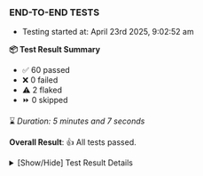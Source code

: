 ### END-TO-END TESTS

- Testing started at: April 23rd 2025, 9:02:52 am

**📦 Test Result Summary**

- ✅ 60 passed
- ❌ 0 failed
- ⚠️ 2 flaked
- ⏩ 0 skipped

⌛ _Duration: 5 minutes and 7 seconds_

**Overall Result**: 👍 All tests passed.



<details>
    <summary>[Show/Hide] Test Result Details</summary>
    <div markdown="1">

| Test | Browser | Test Case | Tags | Result |
| :---: | :---: | :--- | :---: | :---: |
| 1 | chromium-meshery-provider | Add a cluster connection by uploading kubeconfig file | unstable | ⚠️ |
| 2 | chromium-meshery-provider | Transition to disconnected state and then back to connected state | unstable | ⚠️ |
| 3 | chromium-meshery-provider | Transition to ignored state and then back to connected state | unstable | ⚠️ |
| 4 | chromium-meshery-provider | Transition to not found state and then back to connected state | unstable | ⚠️ |
| 5 | chromium-meshery-provider | Delete Kubernetes cluster connections | unstable | ⚠️ |
| 6 | chromium-local-provider | Add a cluster connection by uploading kubeconfig file | unstable | ⚠️ |
| 7 | chromium-local-provider | Transition to disconnected state and then back to connected state | unstable | ⚠️ |
| 8 | chromium-local-provider | Transition to ignored state and then back to connected state | unstable | ⚠️ |
| 9 | chromium-local-provider | Transition to not found state and then back to connected state | unstable | ⚠️ |
| 10 | chromium-local-provider | Delete Kubernetes cluster connections | unstable | ⚠️ |

</div>
</details>


<!-- To see the full report, please visit our CI/CD pipeline with reporter. -->